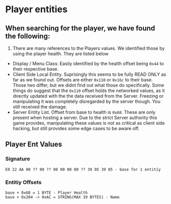 # Player entities

## When searching for the player, we have found the following:

1. There are many references to the Players values. We identified those by using the player health. They are listed below
  - Display / Menu Class: Easily identified by the health offset being ``0x44`` to their respective base.
  - Client Side Local Entity. Suprisingly this seems to be fully READ ONLY as far as we found out. Offsets are either ``0x110`` or      ``0x16c`` to their base. Those two differ, but we didnt find out what those do specifically. Some things do suggest that the ``0x110`` offset holds the networked values, as it directly updated with the the data received from the Server. Freezing or manipulating it was completely disregarded by the server though. You still received the damage.
  - Server Entity List. Offset from base to health is ``0x68``. These are only present when hosting a server. Due to the strict Server authority this game provides, manipulating these values is not as critical as client side hacking, but still provides some edge cases to be aware off.

## Player Ent Values

### Signature

````
E0 22 AA 00 ?? 00 ?? 00 00 00 00 ?? 39 05 39 05 - base for 1 entitiy
````

### Entitiy Offsets

````
base + 0x68 = 1 BYTE - Player Health
base + 0x204 -> 0xAC = STRING(MAX 19 BYTES) - Name
````
